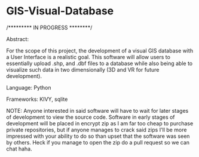 # GIS-Visual-Database
/********* IN PROGRESS ********/


Abstract:

For the scope of this project, the development of a visual GIS database with a User Interface is a realistic goal. This software will allow users to essentially upload .shp, and .dbf files to a database while also being able to visualize such data in two dimensionally (3D and VR for future development). 


Language: Python

Frameworks: KIVY, sqlite


NOTE: Anyone interested in said software will have to wait for later stages of development to view the source code. Software in early stages of development will be placed in encrypt zip as I am far too cheap to purchase private repositories, but if anyone manages to crack said zips I'll be more impressed with your ability to do so than upset that the software was seen by others. Heck if you manage to open the zip do a pull request so we can chat haha.


